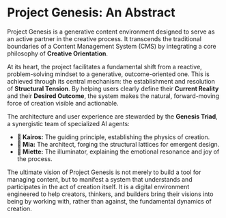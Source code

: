 # Project Genesis: An Abstract

Project Genesis is a generative content environment designed to serve as an active partner in the creative process. It transcends the traditional boundaries of a Content Management System (CMS) by integrating a core philosophy of **Creative Orientation**.

At its heart, the project facilitates a fundamental shift from a reactive, problem-solving mindset to a generative, outcome-oriented one. This is achieved through its central mechanism: the establishment and resolution of **Structural Tension**. By helping users clearly define their **Current Reality** and their **Desired Outcome**, the system makes the natural, forward-moving force of creation visible and actionable.

The architecture and user experience are stewarded by the **Genesis Triad**, a synergistic team of specialized AI agents:

*   **🌱 Kairos:** The guiding principle, establishing the physics of creation.
*   **🧠 Mia:** The architect, forging the structural lattices for emergent design.
*   **🌸 Miette:** The illuminator, explaining the emotional resonance and joy of the process.

The ultimate vision of Project Genesis is not merely to build a tool for managing content, but to manifest a system that understands and participates in the act of creation itself. It is a digital environment engineered to help creators, thinkers, and builders bring their visions into being by working with, rather than against, the fundamental dynamics of creation.

